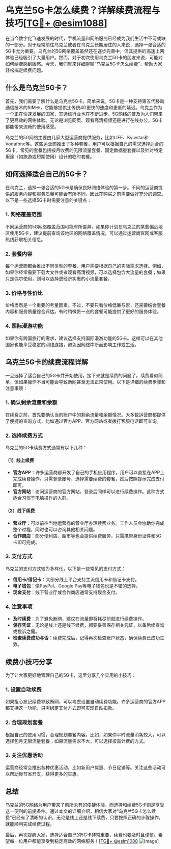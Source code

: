 # 乌克兰5G卡怎么续费？详解续费流程与技巧[[TG💪+ @esim1088](https://t.me/s/esim1088)]

在当今数字化飞速发展的时代，手机流量和网络服务已经成为我们生活中不可或缺的一部分。对于经常前往乌克兰或者在乌克兰长期居住的人来说，选择一张合适的5G卡尤为重要。乌克兰的5G网络覆盖虽然还在逐步完善中，但其提供的高速上网体验已经吸引了大量用户。然而，对于初次使用乌克兰5G卡的朋友来说，可能对如何续费感到困惑。今天，我们就来详细聊聊“乌克兰5G卡怎么续费”，帮助大家轻松搞定续费问题。

## 什么是乌克兰5G卡？

首先，我们需要了解什么是乌克兰5G卡。简单来说，5G卡是一种支持第五代移动通信技术的SIM卡，它能够提供比传统4G更快的速度和更低的延迟。乌克兰作为一个正在快速发展的国家，其通信行业也在不断进步，5G网络的普及为人们带来了更高效的网络体验。无论是浏览网页、观看高清视频还是进行在线办公，5G卡都能带来流畅的使用感受。

乌克兰的5G网络主要由几家大型运营商提供服务，比如LIFE、Kyivstar和Vodafone等。这些运营商推出了多种套餐，用户可以根据自己的需求选择适合的5G卡。常见的套餐包括按月收费的无限流量套餐、固定数据量套餐以及针对特定用途（如旅游或短期使用）设计的临时套餐。

## 如何选择适合自己的5G卡？

在乌克兰，选择一张合适的5G卡是确保良好网络体验的第一步。不同的运营商提供的服务内容和服务质量可能会有所不同，因此在购买之前需要做好充分的调查。以下是一些选择5G卡时需要注意的关键点：

### 1. **网络覆盖范围**

不同运营商的5G网络覆盖范围可能有所差异。如果你计划在乌克兰的某些偏远地区使用5G卡，建议提前查询该地区的网络覆盖情况。可以通过运营商官网或客服热线获取相关信息。

### 2. **套餐内容**

每个运营商都会推出不同类型的套餐，用户需要根据自己的实际需求选择。例如，如果你经常需要下载大文件或者观看高清视频，可以选择包含大流量的套餐；如果只是偶尔使用，则可以选择更经济实惠的小流量套餐。

### 3. **价格与性价比**

价格当然是一个重要的考量因素。不过，不要只看价格低廉与否，还需要结合套餐内容和服务质量综合评估。有时稍微贵一点的套餐可能提供了更好的服务体验。

### 4. **国际漫游功能**

如果你有跨国旅行的需求，建议选择支持国际漫游功能的5G卡。这样可以在其他国家也能享受稳定的网络连接，避免因网络中断而影响工作或生活。

## 乌克兰5G卡的续费流程详解

一旦选择了适合自己的5G卡并开始使用，接下来就是续费的问题了。续费看似简单，但如果操作不当可能会导致断网甚至无法正常使用。以下是详细的续费步骤和注意事项：

### 1. **确认剩余流量和余额**

在续费之前，首先要确认当前账户中的剩余流量和余额情况。大多数运营商都提供了便捷的查询方式，比如通过官方APP、官方网站或者拨打客服电话即可查询。

### 2. **选择续费方式**

乌克兰的5G卡续费方式通常有以下几种：

#### （1）**线上续费**
- **官方APP**：许多运营商都开发了自己的手机应用程序，用户可以直接在APP上完成续费操作。只需登录账号，选择需要续费的套餐，然后按照提示完成支付即可。
- **官方网站**：访问运营商的官方网站，登录后同样可以进行续费操作。这种方式适合习惯于电脑操作的人群。

#### （2）**线下续费**
- **营业厅**：可以前往当地运营商的营业厅办理续费业务。工作人员会协助你完成整个过程，同时也可以咨询其他相关问题。
- **合作商店**：部分便利店、超市等也会提供续费服务，只需携带身份证件和5G卡即可完成。

### 3. **支付方式**

乌克兰的支付方式较为多样化，以下是一些常见的支付方式：

- **信用卡/借记卡**：大部分线上平台支持主流信用卡和借记卡支付。
- **电子钱包**：像PayPal、Google Pay等电子钱包也是不错的选择。
- **现金支付**：线下营业厅或合作商店通常支持现金支付。

### 4. **注意事项**

- **及时续费**：为了避免断网，建议在流量即将耗尽前就进行续费操作。
- **保存凭证**：无论是线上还是线下续费，都要妥善保存相关凭证，以备后续查询或投诉之需。
- **检查续费成功与否**：续费完成后，记得再次检查账户状态，确保续费已成功生效。

## 续费小技巧分享

为了让大家更好地管理自己的5G卡，这里分享几个实用的小技巧：

### 1. **设置自动续费**

如果担心忘记续费导致断网，可以考虑设置自动续费功能。许多运营商的官方APP都支持这一功能，只需绑定支付方式即可实现自动扣款。

### 2. **合理规划套餐**

根据自己的使用习惯，合理规划套餐内容。比如，如果你平时流量消耗较大，可以选择包月无限流量套餐；如果流量需求不大，可以选择按需计费的方式。

### 3. **关注优惠活动**

运营商经常会推出各种优惠活动，比如新用户优惠、节日促销等。关注这些活动可以帮助你节省开支，获得更多的实惠。

## 总结

乌克兰的5G网络为用户带来了前所未有的便捷体验，而选择和续费5G卡则是享受这一便利的前提条件。通过本文的详细介绍，相信大家对“乌克兰5G卡怎么续费”已经有了清晰的认识。无论是线上还是线下续费，只要按照正确的步骤操作，就能顺利完成续费过程。

最后，再次提醒大家，选择适合自己的5G卡非常重要，续费也要及时且谨慎。希望每一位用户都能享受到稳定高效的网络服务！[[TG💪+ @esim1088](https://t.me/s/esim1088) ![Image](https://i.postimg.cc/4NQfJmqS/Snipaste-2025-05-13-00-14-12.png)]